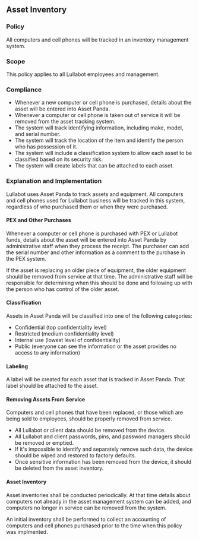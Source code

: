 ## Asset Inventory

### Policy
All computers and cell phones will be tracked in an inventory management system. 

### Scope
This policy applies to all Lullabot employees and management.

### Compliance
- Whenever a new computer or cell phone is purchased, details about the asset will be entered into Asset Panda.
- Whenever a computer or cell phone is taken out of service it will be removed from the asset tracking system.
- The system will track identifying information, including make, model, and serial number.
- The system will track the location of the item and identify the person who has possession of it.
- The system will include a classification system to allow each asset to be classified based on its security risk.
- The system will create labels that can be attached to each asset.

### Explanation and Implementation
Lullabot uses Asset Panda to track assets and equipment. All computers and cell phones used for Lullabot business will be tracked in this system, regardless of who purchased them or when they were purchased. 

#### PEX and Other Purchases
Whenever a computer or cell phone is purchased with PEX or Lullabot funds, details about the asset will be entered into Asset Panda by administrative staff when they process the receipt. The purchaser can add the serial number and other information as a comment to the purchase in the PEX system. 

If the asset is replacing an older piece of equipment, the older equipment should be removed from service at that time. The administrative staff will be responsible for determining when this should be done and following up with the person who has control of the older asset.

#### Classification
Assets in Asset Panda will be classified into one of the following categories:

- Confidential (top confidentiality level)
- Restricted (medium confidentiality level)
- Internal use (lowest level of confidentiality)
- Public (everyone can see the information or the asset provides no access to any information)

#### Labeling
A label will be created for each asset that is tracked in Asset Panda. That label should be attached to the asset.

#### Removing Assets From Service
Computers and cell phones that have been replaced, or those which are being sold to employees, should be properly removed from service.

- All Lullabot or client data should be removed from the device.
- All Lullabot and client passwords, pins, and password managers should be removed or emptied.
- If it's impossible to identify and separately remove such data, the device should be wiped and restored to factory defaults.
- Once sensitive information has been removed from the device, it should be deleted from the asset inventory.

#### Asset Inventory
Asset inventories shall be conducted periodically. At that time details about computers not already in the asset management system can be added, and computers no longer in service can be removed from the system.

An initial inventory shall be performed to collect an accounting of computers and cell phones purchased prior to the time when this policy was implmented.
